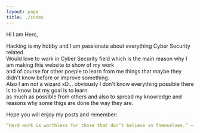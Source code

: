 ```yaml
---
layout: page
title: ./index
---
```


Hi I am Herc,  

Hacking is my hobby and I am passionate about everything Cyber Security related.  
Would love to work in Cyber Security field which is the main reason why I am making this website to show of my work  
and of course for other poeple to learn from me things that maybe they didn't know before or improve something.  
Also I am not a wizard xD... obviously I don't know everything possible there is to know but my goal is to learn  
as much as possible from others and also to spread my knowledge and reasons why some thigs are done the way they are.  

Hope you will enjoy my posts and remember:  

```yaml
“Hard work is worthless for those that don’t believe in themselves.” – Naruto Uzumaki
```
